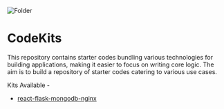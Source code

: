![Folder](https://cdn.filepicker.io/api/file/4sKZMPYDRhOrbAC7vNAO?1)

# CodeKits

This repository contains starter codes bundling various technologies for building applications, making it easier to focus on writing core logic. The aim is to build a repository of starter codes catering to various use cases.

Kits Available - 

- [react-flask-mongodb-nginx](https://github.com/maitray16/CodeKits/tree/master/react-flask-mongo-nginx)
